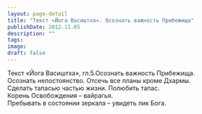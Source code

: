 ```yaml
---
layout: page-detail
title: "Текст «Йога Васиштха». Осознать важность Прибежища"
publishDate: 2012.11.05
description: ""
tags:
image:
draft: false
---
```


 Текст «Йога Васиштха», гл.5.Осознать важность Прибежища.  
Осознать непостоянство. Отсечь все планы кроме Дхармы.  
Сделать тапасью частью жизни. Полюбить тапас.  
Корень Освобождения – вайрагья.  
Пребывать в состоянии зеркала – увидеть лик Бога.  
  
  
